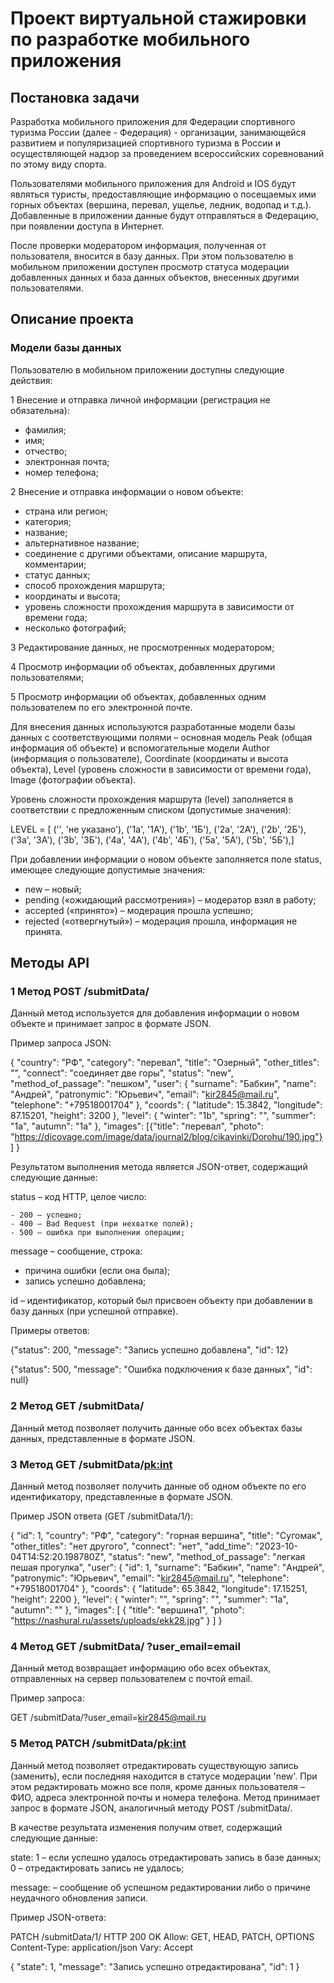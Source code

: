 # Проект виртуальной стажировки по разработке мобильного приложения

 ## Постановка задачи
 Разработка мобильного приложения для Федерации спортивного туризма России (далее - Федерация) - организации, занимающейся развитием и популяризацией спортивного туризма в России и осуществляющей надзор за проведением всероссийских соревнований по этому виду спорта.

 Пользователями мобильного приложения для Android и IOS будут являться туристы, предоставляющие информацию о посещаемых ими горных объектах (вершина, перевал, ущелье, ледник, водопад и т.д.). Добавленные в приложении данные будут отправляться в Федерацию, при появлении доступа в Интернет. 
 
 После проверки модератором информация, полученная от пользователя, вносится в базу данных. При этом пользователю в мобильном приложении доступен просмотр статуса модерации добавленных данных и база данных объектов, внесенных другими пользователями.
 

## Описание проекта

 ### Модели базы данных
 Пользователю в мобильном приложении доступны следующие действия:
 
 1 Внесение и отправка личной информации (регистрация не обязательна):
 - фамилия;
 - имя;
 - отчество;
 - электронная почта;
 - номер телефона;

 2 Внесение и отправка информации о новом объекте:
 - страна или регион;
 - категория;
 - название;
 - альтернативное название;
 - соединение с другими объектами, описание маршрута, комментарии;
 - статус данных;
 - способ прохождения маршрута;
 - координаты и высота;
 - уровень сложности прохождения маршрута в зависимости от времени года;
 - несколько фотографий;

 3 Редактирование данных, не просмотренных модератором;
 
 4 Просмотр информации об объектах, добавленных другими пользователями;
 
 5 Просмотр информации об объектах, добавленных одним пользователем по его электронной почте.
 
Для внесения данных используются разработанные модели базы данных с соответствующими полями – основная модель Peak (общая информация об объекте) и вспомогательные модели Author (информация о пользователе), Coordinate (координаты и высота объекта), Level (уровень сложности в зависимости от времени года), Image (фотографии объекта).
 
 Уровень сложности прохождения маршрута (level) заполняется в соответствии с предложенным списком (допустимые значения):

 LEVEL = [
      ('', 'не указано'),
      ('1a', '1A'),
      ('1b', '1Б'),
      ('2a', '2А'),
      ('2b', '2Б'),
      ('3a', '3А'),
      ('3b', '3Б'),
      ('4a', '4А'),
      ('4b', '4Б'),
      ('5a', '5А'),
      ('5b', '5Б'),]

 При добавлении информации о новом объекте заполняется поле status, имеющее следующие допустимые значения:
 - new – новый;
 - pending («ожидающий рассмотрения») – модератор взял в работу;
 - accepted («принято») – модерация прошла успешно;
 - rejected («отвергнутый») – модерация прошла, информация не принята.

 ## Методы API
 ### 1 Метод POST /submitData/
 Данный метод используется для добавления информации о новом объекте и принимает запрос в формате JSON. 
 
 Пример запроса JSON:
 
{
    "country": "РФ",
    "category": "перевал",
    "title": "Озерный",
    "other_titles": "",
    "connect": "соединяет две горы",
    "status": "new",
    "method_of_passage": "пешком",
    "user": {
        "surname": "Бабкин",
        "name": "Андрей",
        "patronymic": "Юрьевич",
        "email": "kir2845@mail.ru",
        "telephone": "+79518001704"
    },
    "coords": {
        "latitude": 15.3842,
        "longitude": 87.15201,
        "height": 3200
    },
    "level": {
        "winter": "1b",
        "spring": "",
        "summer": "1a",
        "autumn": "1a"
    },
    "images": [{"title": "перевал", "photo": "https://dicovage.com/image/data/journal2/blog/cikavinki/Dorohu/190.jpg"}]
}

 Результатом выполнения метода является JSON-ответ, содержащий следующие данные: 
 
 status – код HTTP, целое число:
 
    - 200 – успешно;   
    - 400 – Bad Request (при нехватке полей);  
    - 500 – ошибка при выполнении операции;
 
 message – сообщение, строка:
 
   - причина ошибки (если она была);
   - запись успешно добавлена;
 
 id – идентификатор, который был присвоен объекту при добавлении в базу данных (при успешной отправке).
 
 Примеры ответов:
 
   {"status": 200, "message": "Запись успешно добавлена", "id": 12}
   
   {"status": 500, "message": "Ошибка подключения к базе данных", "id": null}

 ### 2 Метод GET /submitData/
 Данный метод позволяет получить данные обо всех объектах базы данных, представленные в формате JSON. 

 ### 3 Метод GET /submitData/<pk:int>
 Данный метод позволяет получить данные об одном объекте по его идентификатору, представленные в формате JSON.
 
 Пример JSON ответа (GET /submitData/1/):
 
{
    "id": 1,
    "country": "РФ",
    "category": "горная вершина",
    "title": "Сугомак",
    "other_titles": "нет другого",
    "connect": "нет",
    "add_time": "2023-10-04T14:52:20.198780Z",
    "status": "new",
    "method_of_passage": "легкая пешая прогулка",
    "user": {
        "id": 1,
        "surname": "Бабкин",
        "name": "Андрей",
        "patronymic": "Юрьевич",
        "email": "kir2845@mail.ru",
        "telephone": "+79518001704"
    },
    "coords": {
        "latitude": 65.3842,
        "longitude": 17.15251,
        "height": 2200
    },
    "level": {
        "winter": "",
        "spring": "",
        "summer": "1a",
        "autumn": ""
    },
    "images": [
        {
            "title": "вершина1",
            "photo": "https://nashural.ru/assets/uploads/ekk28.jpg"
        }
    ]
}
 
 ### 4 Метод GET /submitData/ ?user_email=email
 Данный метод возвращает информацию обо всех объектах, отправленных на сервер пользователем с почтой email. 
 
 Пример запроса:
 
 GET /submitData/?user_email=kir2845@mail.ru

 ### 5 Метод PATCH /submitData/<pk:int>
 Данный метод позволяет отредактировать существующую запись (заменить), если последняя находится в статусе модерации 'new'. При этом редактировать можно все поля, кроме данных пользователя – ФИО, адреса электронной почты и номера телефона. Метод принимает запрос в формате JSON, аналогичный методу POST /submitData/.
 
 В качестве результата изменения получим ответ, содержащий следующие данные:
 
 state:
   1 – если успешно удалось отредактировать запись в базе данных;
   0 – отредактировать запись не удалось;
 
 message: – сообщение об успешном редактировании либо о причине неудачного обновления записи.
 
Пример JSON-ответа:

 PATCH /submitData/1/
 HTTP 200 OK
 Allow: GET, HEAD, PATCH, OPTIONS
 Content-Type: application/json
 Vary: Accept

{
    "state": 1,
    "message": "Запись успешно отредактирована",
    "id": 1
}

